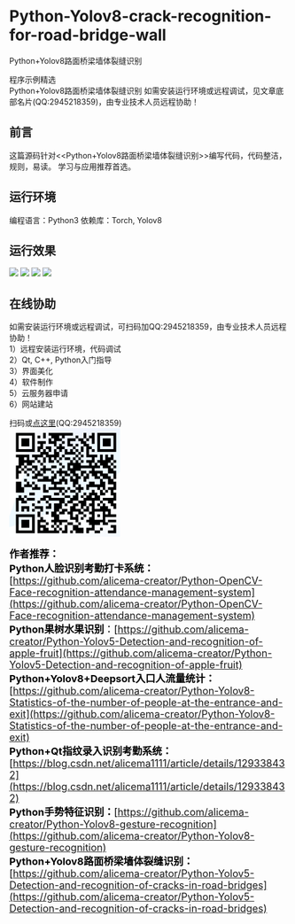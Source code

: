 # Python-Yolov8-crack-recognition-for-road-bridge-wall
Python+Yolov8路面桥梁墙体裂缝识别

程序示例精选  
Python+Yolov8路面桥梁墙体裂缝识别
如需安装运行环境或远程调试，见文章底部名片(QQ:2945218359)，由专业技术人员远程协助！

## 前言
这篇源码针对<<Python+Yolov8路面桥梁墙体裂缝识别>>编写代码，代码整洁，规则，易读。 学习与应用推荐首选。

## 运行环境
编程语言：Python3
依赖库：Torch, Yolov8

## 运行效果
<img src="https://github.com/alicema-creator/Python-Yolov8-crack-recognition-for-road-bridge-wall/blob/main/screenshot/0.jpeg" width="500"></a>
<img src="https://github.com/alicema-creator/Python-Yolov8-crack-recognition-for-road-bridge-wall/blob/main/screenshot/1.png" width="500"></a>
<img src="https://github.com/alicema-creator/Python-Yolov8-crack-recognition-for-road-bridge-wall/blob/main/screenshot/2.png" width="500"></a>
<img src="https://github.com/alicema-creator/Python-Yolov8-crack-recognition-for-road-bridge-wall/blob/main/screenshot/3.png" width="500"></a>

## 在线协助
如需安装运行环境或远程调试，可扫码加QQ:2945218359，由专业技术人员远程协助！  
1）远程安装运行环境，代码调试  
2）Qt, C++, Python入门指导  
3）界面美化  
4）软件制作  
5）云服务器申请  
6）网站建站  

扫码或<a href="https://github.com/alicema-creator/Python-Yolov8-Statistics-of-the-number-of-people-at-the-entrance-and-exit/blob/main/screenshot/qrcode.png" target="_blank">点这里</a>(QQ:2945218359)  
<a href="https://github.com/alicema-creator/Python-Yolov8-Statistics-of-the-number-of-people-at-the-entrance-and-exit/blob/main/screenshot/qrcode.png" target="_blank">
  <img src="https://github.com/alicema-creator/Python-Yolov8-Statistics-of-the-number-of-people-at-the-entrance-and-exit/blob/main/screenshot/qrcode.png" width="200">
</a>

<font color=#000000 size=4>**作者推荐：**</font>  
<font color=#000000 size=4>
**Python人脸识别考勤打卡系统：**
[https://github.com/alicema-creator/Python-OpenCV-Face-recognition-attendance-management-system](https://github.com/alicema-creator/Python-OpenCV-Face-recognition-attendance-management-system)  
 **Python果树水果识别**：[https://github.com/alicema-creator/Python-Yolov5-Detection-and-recognition-of-apple-fruit](https://github.com/alicema-creator/Python-Yolov5-Detection-and-recognition-of-apple-fruit)  
**Python+Yolov8+Deepsort入口人流量统计：**[https://github.com/alicema-creator/Python-Yolov8-Statistics-of-the-number-of-people-at-the-entrance-and-exit](https://github.com/alicema-creator/Python-Yolov8-Statistics-of-the-number-of-people-at-the-entrance-and-exit)  
**Python+Qt指纹录入识别考勤系统：**[https://blog.csdn.net/alicema1111/article/details/129338432](https://blog.csdn.net/alicema1111/article/details/129338432)  
**Python手势特征识别：**[https://github.com/alicema-creator/Python-Yolov8-gesture-recognition](https://github.com/alicema-creator/Python-Yolov8-gesture-recognition)  
**Python+Yolov8路面桥梁墙体裂缝识别：**[https://github.com/alicema-creator/Python-Yolov5-Detection-and-recognition-of-cracks-in-road-bridges](https://github.com/alicema-creator/Python-Yolov5-Detection-and-recognition-of-cracks-in-road-bridges)  
</font>  










